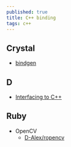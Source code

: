 ```yaml
---
published: true
title: C++ binding
tags: c++
---
```

## Crystal
- [bindgen](https://github.com/Papierkorb/bindgen)

## D 
- [Interfacing to C++](https://dlang.org/spec/cpp_interface.html)

## Ruby
- OpenCV
	- [D-Alex/ropencv](https://github.com/d-alex/ropencv)
    

